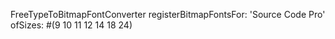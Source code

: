 FreeTypeToBitmapFontConverter registerBitmapFontsFor: 'Source Code Pro' ofSizes: #(9 10 11  12 14 18 24)